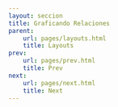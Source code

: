 ```yaml
---
layout: seccion
title: Graficando Relaciones
parent:
    url: pages/layouts.html
    title: Layouts
prev:
    url: pages/prev.html
    title: Prev
next:
    url: pages/next.html
    title: Next
---
```


<div>
    <style type="text/css">
        .node {
            fill: #aaa;
            stroke: #555;
            stroke-width: 2;
        }

        .link {
            stroke: #5555aa;
            stroke-opacity: 0.8;
            stroke-width: 2;
        }

        .label {
            font-size: 8px;
            fill: #444477;
        }
    </style>
</div>

Algunos conjuntos de datos representan relaciones: la estructura de los datos está compuesta de _nodos_ que representan entidades y _links_ que representan relaciones entre las entidades. Por ejemplo,

<div class="runnable" id="code-a01">
// Entidades
var nodes = [
    {name: 'A', color: 'red'},     // 0
    {name: 'B', color: 'blue'},    // 1
    {name: 'C', color: 'green'},   // 2
    {name: 'D', color: 'yellow'}   // 3
];
// Relaciones entre las entidades
var links = [
    {source: 0, target: 1},
    {source: 0, target: 2},
    {source: 1, target: 2},
    {source: 1, target: 3},
    {source: 1, target: 3}
];
</div>
<script>codeBlock().editor('#code-a01').init();</script>

Aquí, la entidad **A** está relacionada con las entidades **B** y **C**, pero no con **D**. D3 tiene layouts para transformar esta estructura en una visualización de la red.

### Force Layout

El _force layout_ está especialmente diseñado para datos que representan relaciones. Simula una fuerza repulsiva entre los nodos. Con los parámetros adecuados, permite dibujar elemenos sin que se traslapen demasiado.

<div class="runnable" id="code-a02">
var width  = 300,
    height = 300;

var force = d3.layout.force()
    .nodes(nodes)
    .links(links)
    .charge(-400)
    .gravity(0.2)
    .size([width, height]);
</div>
<script>codeBlock().editor('#code-a02').init();</script>

El force layout calcula posiciones óptimas para los nodos usando la simulación de fuerzas. Para que empiece el cálculo, hay que invocar el método `start()`.

<div class="runnable" id="code-a03">
force.start();
</div>
<script>codeBlock().editor('#code-a03').init();</script>

El force layout extiende los nodos: ahora tienen index, posición, peso y momentum. Por ejemplo, examinando el nodo **A**:

<div class="runnable" id="code-a04">
var nodo = {
    color:  "red",
    index:  0,
    name:   "A",
    px:     308.69924879528753,
    py:     197.36366137277378,
    weight: 2,
    x:      308.715038678495,
    y:      197.35672484112365
};
</div>
<script>codeBlock().editor('#code-a04').init();</script>

Ahora tenemos un arreglo de elementos que podemos graficar como antes:

<div class="ejemplo">
    <div id="ejemplo-a01"></div>
</div>

<div class="runnable" id="code-a05">
//Seleccionamos el div y creamos el SVG
var div = d3.select('#ejemplo-a01'),
    svg = div.selectAll('svg').data([nodes]);

svg.enter().append('svg');

svg.attr('width', width).attr('height', height);

svg.exit().remove();

//Creamos los links
var lines = svg.selectAll('line.link').data(links);

lines.enter().append('line')
    .classed('link', true);

lines
    .attr('x1', function(d) { return d.source.x; })
    .attr('x2', function(d) { return d.target.x; })
    .attr('y1', function(d) { return d.source.y; })
    .attr('y2', function(d) { return d.target.y; });

lines.exit().remove();

//Creamos los círculos
var circles = svg.selectAll('circle.node').data(nodes);

circles.enter().append('circle')
    .classed('node', true);

circles
    .attr('r', 5)
    .attr('cx', function(d) { return d.x; })
    .attr('cy', function(d) { return d.y; });

circles.exit().remove();
</div>
<script>codeBlock().editor('#code-a05').init();</script>



### Animando el Force Layout

El force layout permite crear gráficos que responden ante perturbaciones de alguno de los nodos:
el force layout puede volver a calcular las posiciones en una serie de ticks. En cada tick, se evalúa la posición de cada nodo, se calcula la fuerza que resulta de la nueva configuración, se aplica la fuerza a los nodos y se configura la nueva posición y la nueva velocidad.

En la práctica, actualizamos el gráfico en cada tick para que se actualice la posición.

<div class="runnable" id="code-a06">
//Configuramos el layout
var force = d3.layout.force()
    .nodes(nodes)
    .links(links)
    .charge(-500)
    .gravity(0.1)
    .size([width, height]);

//Seleccionamos el div y creamos el SVG
var div = d3.select('#ejemplo-a02'),
    svg = div.selectAll('svg').data([nodes]);

svg.enter().append('svg');

svg.attr('width', width).attr('height', height);

svg.exit().remove();

//Creamos los links
var lines = svg.selectAll('line.link').data(links);

lines.enter().append('line')
    .classed('link', true);

lines.exit().remove();

//Creamos los círculos
var circles = svg.selectAll('circle.node').data(nodes);

circles.enter().append('circle')
    .attr('r', 5)
    .classed('node', true)
    .call(force.drag);

circles.exit().remove();

//Específicamos el comportamiento en los ticks
force.on('tick', function() {
    circles
        .attr('cx', function(d) { return d.x; })
        .attr('cy', function(d) { return d.y; });

    lines
        .attr('x1', function(d) { return d.source.x; })
        .attr('x2', function(d) { return d.target.x; })
        .attr('y1', function(d) { return d.source.y; })
        .attr('y2', function(d) { return d.target.y; });
});
</div>
<script>codeBlock().editor('#code-a06').init();</script>

<div class="runnable" id="code-a07">
force.start();
</div>
<script>codeBlock().editor('#code-a07').init();</script>

<div class="ejemplo">
    <div id="ejemplo-a02"></div>
</div>

### Ejemplo: red social de delfines

Usaremos el force layout para graficar una red social de delfines. Cargamos los datos:

<div class="runnable" id="code-b01">
var graph;
d3.json('/assets/data/dolphins.json', function(error, data) {

   if (error) { console.error(error); }

    graph = data;
});
</div>
<script>codeBlock().editor('#code-b01').init();</script>

Definimos los parámetros del gráfico y creamos el layout:

<div class="runnable" id="code-b02">
var width  = 600,
    height = 600;

var force = d3.layout.force()
    .nodes(graph.nodes)
    .links(graph.links)
    .charge(-300)
    .size([width, height]);
</div>
<script>codeBlock().editor('#code-b02').init();</script>

Finalmente, creamos los elementos del gráfico:

<div class="ejemplo">
    <div id="ejemplo-b01"></div>
</div>

<div class="runnable" id="code-b03">
var div = d3.select('#ejemplo-b01'),
    svg = div.selectAll('svg').data([graph]);

svg.enter().append('svg');

svg.attr('width', width).attr('height', height);

var lines = svg.selectAll('line.link').data(graph.links);

lines.enter().append('line')
    .classed('link', true);

lines.exit().remove();

var labels = svg.selectAll('text.label').data(graph.nodes);

labels.enter().append('text')
    .classed('label', true);

labels.exit().remove();

var circles = svg.selectAll('circle.node').data(graph.nodes);

circles.enter().append('circle')
    .attr('r', 5)
    .classed('node', true)
    .call(force.drag);

circles.exit().remove();

force.on('tick', function() {
    circles
        .attr('cx', function(d) { return d.x; })
        .attr('cy', function(d) { return d.y; });

    labels
        .attr('x', function(d) { return d.x + 10; })
        .attr('y', function(d) { return d.y; })
        .text(function(d) { return d.label; });

    lines
        .attr('x1', function(d) { return d.source.x; })
        .attr('x2', function(d) { return d.target.x; })
        .attr('y1', function(d) { return d.source.y; })
        .attr('y2', function(d) { return d.target.y; });
});

force.start();
</div>
<script>codeBlock().editor('#code-b03').init();</script>

El force layout se puede usar para representar redes bastante complejas. Sin embargo, la generación y actualización del gráfico se vuelve rápidamente muy costosa.



